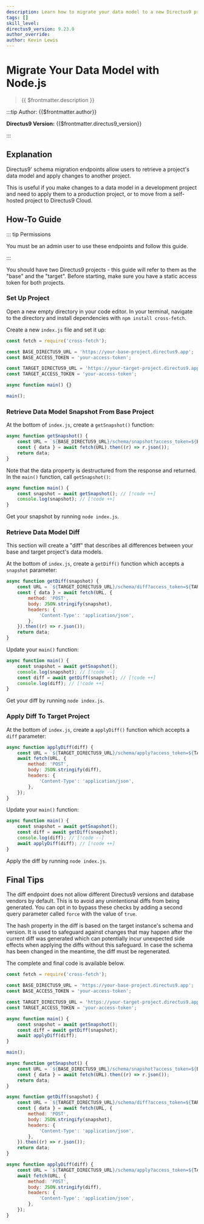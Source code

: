 ```yaml
---
description: Learn how to migrate your data model to a new Directus9 project using Node.js.
tags: []
skill_level:
directus9_version: 9.23.0
author_override:
author: Kevin Lewis
---
```


# Migrate Your Data Model with Node.js

> {{ $frontmatter.description }}

:::tip Author: {{$frontmatter.author}}

**Directus9 Version:** {{$frontmatter.directus9_version}}

:::

## Explanation

Directus9' schema migration endpoints allow users to retrieve a project's data model and apply changes to another
project.

This is useful if you make changes to a data model in a development project and need to apply them to a production
project, or to move from a self-hosted project to Directus9 Cloud.

## How-To Guide

::: tip Permissions

You must be an admin user to use these endpoints and follow this guide.

:::

You should have two Directus9 projects - this guide will refer to them as the "base" and the "target". Before starting,
make sure you have a static access token for both projects.

### Set Up Project

Open a new empty directory in your code editor. In your terminal, navigate to the directory and install dependencies
with `npm install cross-fetch`.

Create a new `index.js` file and set it up:

```js
const fetch = require('cross-fetch');

const BASE_DIRECTUS9_URL = 'https://your-base-project.directus9.app';
const BASE_ACCESS_TOKEN = 'your-access-token';

const TARGET_DIRECTUS9_URL = 'https://your-target-project.directus9.app';
const TARGET_ACCESS_TOKEN = 'your-access-token';

async function main() {}

main();
```

### Retrieve Data Model Snapshot From Base Project

At the bottom of `index.js`, create a `getSnapshot()` function:

```js
async function getSnapshot() {
	const URL = `${BASE_DIRECTUS9_URL}/schema/snapshot?access_token=${BASE_ACCESS_TOKEN}`;
	const { data } = await fetch(URL).then((r) => r.json());
	return data;
}
```

Note that the data property is destructured from the response and returned. In the `main()` function, call
`getSnapshot()`:

```js
async function main() {
	const snapshot = await getSnapshot(); // [!code ++]
	console.log(snapshot); // [!code ++]
}
```

Get your snapshot by running `node index.js`.

### Retrieve Data Model Diff

This section will create a "diff" that describes all differences between your base and target project's data models.

At the bottom of `index.js`, create a `getDiff()` function which accepts a `snapshot` parameter:

```js
async function getDiff(snapshot) {
	const URL = `${TARGET_DIRECTUS9_URL}/schema/diff?access_token=${TARGET_ACCESS_TOKEN}`;
	const { data } = await fetch(URL, {
		method: 'POST',
		body: JSON.stringify(snapshot),
		headers: {
			'Content-Type': 'application/json',
		},
	}).then((r) => r.json());
	return data;
}
```

Update your `main()` function:

```js
async function main() {
	const snapshot = await getSnapshot();
	console.log(snapshot); // [!code --]
	const diff = await getDiff(snapshot); // [!code ++]
	console.log(diff); // [!code ++]
}
```

Get your diff by running `node index.js`.

### Apply Diff To Target Project

At the bottom of `index.js`, create a `applyDiff()` function which accepts a `diff` parameter:

```js
async function applyDiff(diff) {
	const URL = `${TARGET_DIRECTUS9_URL}/schema/apply?access_token=${TARGET_ACCESS_TOKEN}`;
	await fetch(URL, {
		method: 'POST',
		body: JSON.stringify(diff),
		headers: {
			'Content-Type': 'application/json',
		},
	});
}
```

Update your `main()` function:

```js
async function main() {
	const snapshot = await getSnapshot();
	const diff = await getDiff(snapshot);
	console.log(diff); // [!code --]
	await applyDiff(diff); // [!code ++]
}
```

Apply the diff by running `node index.js`.

## Final Tips

The diff endpoint does not allow different Directus9 versions and database vendors by default. This is to avoid any
unintentional diffs from being generated. You can opt in to bypass these checks by adding a second query parameter
called `force` with the value of `true`.

The hash property in the diff is based on the target instance's schema and version. It is used to safeguard against
changes that may happen after the current diff was generated which can potentially incur unexpected side effects when
applying the diffs without this safeguard. In case the schema has been changed in the meantime, the diff must be
regenerated.

The complete and final code is available below.

```js
const fetch = require('cross-fetch');

const BASE_DIRECTUS9_URL = 'https://your-base-project.directus9.app';
const BASE_ACCESS_TOKEN = 'your-access-token';

const TARGET_DIRECTUS9_URL = 'https://your-target-project.directus9.app';
const TARGET_ACCESS_TOKEN = 'your-access-token';

async function main() {
	const snapshot = await getSnapshot();
	const diff = await getDiff(snapshot);
	await applyDiff(diff);
}

main();

async function getSnapshot() {
	const URL = `${BASE_DIRECTUS9_URL}/schema/snapshot?access_token=${BASE_ACCESS_TOKEN}`;
	const { data } = await fetch(URL).then((r) => r.json());
	return data;
}

async function getDiff(snapshot) {
	const URL = `${TARGET_DIRECTUS9_URL}/schema/diff?access_token=${TARGET_ACCESS_TOKEN}`;
	const { data } = await fetch(URL, {
		method: 'POST',
		body: JSON.stringify(snapshot),
		headers: {
			'Content-Type': 'application/json',
		},
	}).then((r) => r.json());
	return data;
}

async function applyDiff(diff) {
	const URL = `${TARGET_DIRECTUS9_URL}/schema/apply?access_token=${TARGET_ACCESS_TOKEN}`;
	await fetch(URL, {
		method: 'POST',
		body: JSON.stringify(diff),
		headers: {
			'Content-Type': 'application/json',
		},
	});
}
```
